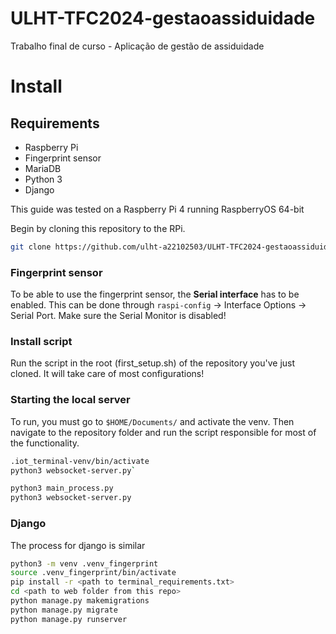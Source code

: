 # ULHT-TFC2024-gestaoassiduidade
Trabalho final de curso - Aplicação de gestão de assiduidade

# Install
## Requirements
- Raspberry Pi
- Fingerprint sensor
- MariaDB
- Python 3
- Django

This guide was tested on a Raspberry Pi 4 running RaspberryOS 64-bit

Begin by cloning this repository to the RPi.
```bash
git clone https://github.com/ulht-a22102503/ULHT-TFC2024-gestaoassiduidade.git
```

### Fingerprint sensor
To be able to use the fingerprint sensor, the **Serial interface** has to be enabled. This can be done through `raspi-config` -> Interface Options -> Serial Port. Make sure the Serial Monitor is disabled!

### Install script
Run the script in the root (first_setup.sh) of the repository you've just cloned. It will take care of most configurations!

### Starting the local server
To run, you must go to `$HOME/Documents/` and activate the venv. Then navigate to the repository folder and run the script responsible for most of the functionality.
```bash
.iot_terminal-venv/bin/activate
python3 websocket-server.py`

python3 main_process.py
python3 websocket-server.py
```

### Django
The process for django is similar

```bash
python3 -m venv .venv_fingerprint
source .venv_fingerprint/bin/activate
pip install -r <path to terminal_requirements.txt>
cd <path to web folder from this repo>
python manage.py makemigrations
python manage.py migrate
python manage.py runserver
```